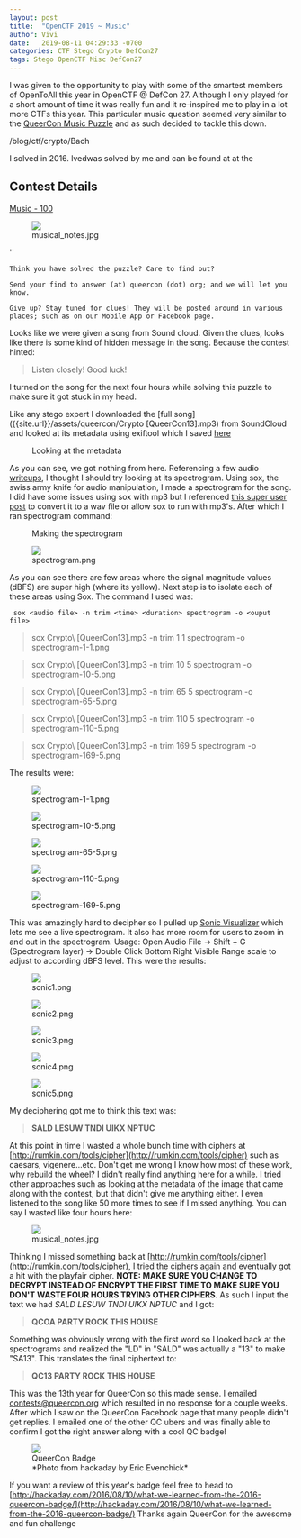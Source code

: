 ```yaml
---
layout: post
title:  "OpenCTF 2019 ~ Music"
author: Vivi
date:   2019-08-11 04:29:33 -0700
categories: CTF Stego Crypto DefCon27
tags: Stego OpenCTF Misc DefCon27
---
```


I was given to the opportunity to play with some of the smartest members of OpenToAll this year in OpenCTF @ DefCon 27. Although I only played for a short amount of time it was really fun and it re-inspired me to play in a lot more CTFs this year. This particular music question seemed very similar to the [QueerCon Music Puzzle]({{site.url}}/blog/ctf/stego/crypto/QC13-Soundcheck) and as such decided to tackle this down. 

/blog/ctf/crypto/Bach

I solved in 2016. lvedwas solved by me and can be found at at the  []()

	
**Contest Details**
---
[Music - 100](https://scoreboard.openctf.cat/challenges#Music) 
<figure>
   <img src="{{ site.github.url }}/images/openctf/Music.png" />
   <figcaption>musical_notes.jpg</figcaption>
</figure>''

```
Think you have solved the puzzle? Care to find out? 

Send your find to answer (at) queercon (dot) org; and we will let you know.   

Give up? Stay tuned for clues! They will be posted around in various places; such as on our Mobile App or Facebook page.  
```

Looks like we were given a song from Sound cloud. Given the clues, looks like there is some kind of hidden message in the song. Because the contest hinted: 

> Listen closely! Good luck!

I turned on the song for the next four hours while solving this puzzle to make sure it got stuck in my head.

Like any stego expert I downloaded the [full song]({{site.url}}/assets/queercon/Crypto [QueerCon13].mp3) from SoundCloud and looked at its metadata using exiftool which I saved [here]({{site.url}}/assets/queercon/Metadata.txt)


<figure>
<script type="text/javascript" src="https://asciinema.org/a/82493.js" id="asciicast-82493" async></script>
   <figcaption> Looking at the metadata</figcaption>
</figure>

As you can see, we got nothing from here. Referencing a few audio [writeups](https://github.com/ctfs/write-ups-2015/tree/master/polictf-2015/forensics/its-hungry), I thought I should try looking at its spectrogram. Using sox, the swiss army knife for audio manipulation, I made a spectrogram for the song. I did have some issues using sox with mp3 but I referenced [this super user post](http://superuser.com/questions/421153/how-to-add-a-mp3-handler-to-sox/421168) to convert it to a wav file or allow sox to run with mp3's. After which I ran spectrogram command:

<figure>
<script type="text/javascript" src="https://asciinema.org/a/c9ysl2rg2y2qixhgzd8btxlgh.js" id="asciicast-c9ysl2rg2y2qixhgzd8btxlgh" async></script>
   <figcaption> Making the spectrogram</figcaption>
</figure>

<figure>
   <img src="{{ site.github.url }}/images/queercon/spectrogram.png" />
   <figcaption>spectrogram.png</figcaption>
</figure>

As you can see there are few areas where the signal magnitude values (dBFS) are super high (where its yellow). Next step is to isolate each of these areas using Sox. The command I used was:

```
 sox <audio file> -n trim <time> <duration> spectrogram -o <ouput file>
```
> sox Crypto\ \[QueerCon13\].mp3 -n trim 1 1 spectrogram -o spectrogram-1-1.png

> sox Crypto\ \[QueerCon13\].mp3 -n trim 10 5 spectrogram -o spectrogram-10-5.png

> sox Crypto\ \[QueerCon13\].mp3 -n trim 65 5	 spectrogram -o spectrogram-65-5.png

> sox Crypto\ \[QueerCon13\].mp3 -n trim 110 5 spectrogram -o spectrogram-110-5.png

> sox Crypto\ \[QueerCon13\].mp3 -n trim 169 5 spectrogram -o spectrogram-169-5.png

The results were:

<div class="album">
   <figure>
      <img src="{{site.url}}/images/queercon/spectrogram-1-1.png" />
      <figcaption>spectrogram-1-1.png</figcaption>
   </figure>
   <figure>
      <img src="{{site.url}}/images/queercon/spectrogram-10-5.png" />
      <figcaption>spectrogram-10-5.png</figcaption>
   </figure>
    <figure>
      <img src="{{site.url}}/images/queercon/spectrogram-65-5.png" />
      <figcaption>spectrogram-65-5.png</figcaption>
   </figure>   
   <figure>
      <img src="{{site.url}}/images/queercon/spectrogram-110-5.png" />
      <figcaption>spectrogram-110-5.png</figcaption>
   </figure>   
   <figure>
      <img src="{{site.url}}/images/queercon/spectrogram-169-5.png" />
      <figcaption>spectrogram-169-5.png</figcaption>
   </figure>
</div>

This was amazingly hard to decipher so I pulled up [Sonic Visualizer](http://www.sonicvisualiser.org/) which lets me see a live spectrogram. It also has more room for users to zoom in and out in the spectrogram. Usage: Open Audio File ->  Shift + G (Spectrogram layer) -> Double Click Bottom Right Visible Range scale to adjust to according dBFS level. This were the results:

<div class="album">
   <figure>
      <img src="{{site.url}}/images/queercon/sonic1.png" />
      <figcaption>sonic1.png</figcaption>
   </figure>
   <figure>
      <img src="{{site.url}}/images/queercon/sonic2.png" />
      <figcaption>sonic2.png</figcaption>
   </figure>
    <figure>
      <img src="{{site.url}}/images/queercon/sonic3.png" />
      <figcaption>sonic3.png</figcaption>
   </figure>   
   <figure>
      <img src="{{site.url}}/images/queercon/sonic4.png" />
      <figcaption>sonic4.png</figcaption>
   </figure>   
   <figure>
      <img src="{{site.url}}/images/queercon/sonic5.png" />
      <figcaption>sonic5.png</figcaption>
   </figure>
</div>

My deciphering got me to think this text was: 

> **SALD LESUW TNDI UIKX NPTUC**

At this point in time I wasted a whole bunch time with ciphers at [http://rumkin.com/tools/cipher](http://rumkin.com/tools/cipher) such as caesars, vigenere...etc. Don't get me wrong I know how most of these work, why rebuild the wheel? I didn't really find anything here for a while. I tried other approaches such as looking at the metadata of the image that came along with the contest, but that didn't give me anything either. I even listened to the song like 50 more times to see if I missed anything. You can say I wasted like four hours here:

<figure>
   <img src="{{ site.github.url }}/images/queercon/musical_notes.jpg" />
   <figcaption>musical_notes.jpg</figcaption>
</figure>

Thinking I missed something back at [http://rumkin.com/tools/cipher](http://rumkin.com/tools/cipher), I tried the ciphers again and eventually got a hit with the playfair cipher. **NOTE: MAKE SURE YOU CHANGE TO DECRYPT INSTEAD OF ENCRYPT THE FIRST TIME TO MAKE SURE YOU DON'T WASTE FOUR HOURS TRYING OTHER CIPHERS**. As such I input the text we had *SALD LESUW TNDI UIKX NPTUC* and I got:

> **QCOA PARTY ROCK THIS HOUSE**

Something was obviously wrong with the first word so I looked back at the spectrograms and realized the "LD" in "SALD" was actually a "13" to make "SA13". This translates the final ciphertext to:

> **QC13 PARTY ROCK THIS HOUSE**

This was the 13th year for QueerCon so this made sense. I emailed contests@queercon.org which resulted in no response for a couple weeks. After which I saw on the QueerCon Facebook page that many people didn't get replies. I emailed one of the other QC ubers and was finally able to confirm I got the right answer along with a cool QC badge!

<figure>
   <img src="{{ site.github.url }}/images/queercon/QC13-Badge.jpg" />
   <figcaption>QueerCon Badge <br> *Photo from hackaday by Eric Evenchick*</figcaption>
</figure>

If you want a review of this year's badge feel free to head to [http://hackaday.com/2016/08/10/what-we-learned-from-the-2016-queercon-badge/](http://hackaday.com/2016/08/10/what-we-learned-from-the-2016-queercon-badge/) Thanks again QueerCon for the awesome and fun challenge 